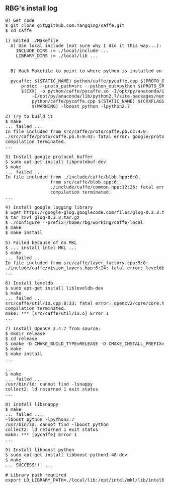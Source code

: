 RBG's install log
---

<pre>
0) Get code
$ git clone git@github.com:Yangqing/caffe.git
$ cd caffe

1) Edited ./Makefile 
  A) Use local include (not sure why I did it this way...):
    INCLUDE_DIRS := ./local/include ...
    LIBRARY_DIRS := ./local/lib ...


  B) Hack Makefile to point to where python is installed on my system:

  pycaffe: $(STATIC_NAME) python/caffe/pycaffe.cpp $(PROTO_GEN_PY)
      protoc --proto_path=src --python_out=python $(PROTO_SRCS)
      $(CXX) -o python/caffe/pycaffe.so -I/opt/py/anaconda/include/python2.7 \
          -I/opt/py/anaconda/lib/python2.7/site-packages/numpy/core/include/ -shared \
          python/caffe/pycaffe.cpp $(STATIC_NAME) $(CXXFLAGS) $(LDFLAGS) \
          $(WARNING) -lboost_python -lpython2.7

2) Try to build it
$ make
... failed ...
In file included from src/caffe/proto/caffe.pb.cc:4:0:
./src/caffe/proto/caffe.pb.h:9:42: fatal error: google/protobuf/stubs/common.h: No
compilation terminated.
...

3) Install google protocol buffer
$ sudo apt-get install libprotobuf-dev
$ make
... failed ...
In file included from ./include/caffe/blob.hpp:6:0,
                 from src/caffe/blob.cpp:6:
                 ./include/caffe/common.hpp:12:26: fatal error: glog/logging.h: No
                 compilation terminated.
...

4) Install google logging library
$ wget https://google-glog.googlecode.com/files/glog-0.3.3.tar.gz
$ tar zxvf glog-0.3.3.tar.gz
$ ./configure --prefix=/home/rbg/working/caffe/local
$ make
$ make install

5) Failed because of no MKL
$ ... install intel MKL ...
$ make
... failed ...
In file included from src/caffe/layer_factory.cpp:9:0:
./include/caffe/vision_layers.hpp:6:24: fatal error: leveldb/db.h: No such file or directory
...

6) Install leveldb
$ sudo apt-get install libleveldb-dev
$ make
... failed ...
src/caffe/util/io.cpp:8:33: fatal error: opencv2/core/core.hpp: No such file or directory
compilation terminated.
make: *** [src/caffe/util/io.o] Error 1
...

7) Install OpenCV 2.4.7 from source:
$ mkdir release
$ cd release
$ cmake -D CMAKE_BUILD_TYPE=RELEASE -D CMAKE_INSTALL_PREFIX=/home/rbg/working/caffe/local -D BUILD_opencv_gpu=OFF ..
$ make
$ make install
...
<back to caffe>
...
$ make
... failed ...
/usr/bin/ld: cannot find -lsnappy
collect2: ld returned 1 exit status
...

8) Install libsnappy
$ make
... failed ...
-lboost_python -lpython2.7
/usr/bin/ld: cannot find -lboost_python
collect2: ld returned 1 exit status
make: *** [pycaffe] Error 1
...

9) Install libboost python
$ sudo apt-get install libboost-python1.48-dev
$ make
... SUCCESS!!! ...

# Library path required
export LD_LIBRARY_PATH=./local/lib:/opt/intel/mkl/lib/intel64:/usr/local/cuda/lib64

</pre>